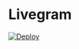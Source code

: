 # Livegram

[![Deploy](https://www.herokucdn.com/deploy/button.svg)](https://heroku.com/deploy?template=https://github.com/PANDITHAN/LIVIGRAM)
